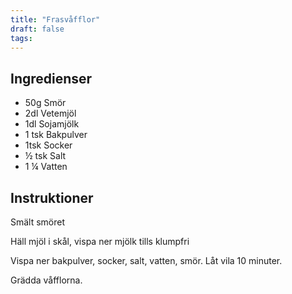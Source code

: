 ```yaml
---
title: "Frasvåfflor"
draft: false
tags:
---
```


## Ingredienser
- 50g Smör
- 2dl Vetemjöl
- 1dl Sojamjölk
- 1 tsk Bakpulver
- 1tsk Socker
- ½ tsk Salt
- 1 ¼ Vatten

## Instruktioner
Smält smöret

Häll mjöl i skål, vispa ner mjölk tills klumpfri

Vispa ner bakpulver, socker, salt, vatten, smör. Låt vila 10 minuter.

Grädda våfflorna.